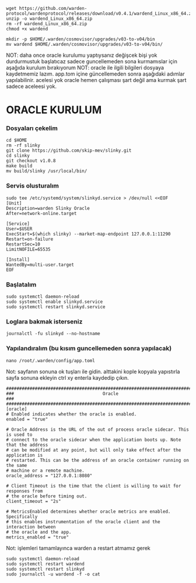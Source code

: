 

```
wget https://github.com/warden-protocol/wardenprotocol/releases/download/v0.4.1/wardend_Linux_x86_64.zip
unzip -o wardend_Linux_x86_64.zip
rm -rf wardend_Linux_x86_64.zip
chmod +x wardend
```
```
mkdir -p $HOME/.warden/cosmovisor/upgrades/v03-to-v04/bin
mv wardend $HOME/.warden/cosmovisor/upgrades/v03-to-v04/bin/
```


NOT: daha once oracle kurulumu yaptıysanız değişcek bişi yok durdurmustuk başlatıcaz sadece guncellemeden sona kurmamıslar için aşağıda kurulum bırakıyorum
NOT: oracle ile ilgili bilgileri dosyaya kaydetmemiz lazım. app.tom içine güncellemeden sonra aşağıdaki adımlar yapılabilinir. acelesi yok oracle hemen çalışması şart değil ama kurmak şart sadece aceleesi yok.

# ORACLE KURULUM

### Dosyaları çekelim
```
cd $HOME
rm -rf slinky
git clone https://github.com/skip-mev/slinky.git
cd slinky
git checkout v1.0.8
make build
mv build/slinky /usr/local/bin/
```
### Servis olusturalım
```
sudo tee /etc/systemd/system/slinkyd.service > /dev/null <<EOF
[Unit]
Description=warden Slinky Oracle
After=network-online.target

[Service]
User=$USER
ExecStart=$(which slinky) --market-map-endpoint 127.0.0.1:11290
Restart=on-failure
RestartSec=10
LimitNOFILE=65535

[Install]
WantedBy=multi-user.target
EOF
```
### Başlatalım
```
sudo systemctl daemon-reload
sudo systemctl enable slinkyd.service
sudo systemctl restart slinkyd.service
```
### Loglara bakmak isterseniz
```
journalctl -fu slinkyd --no-hostname
```
### Yapılandıralım (bu kısım guncellemeden sonra yapılacak)
```
nano /root/.warden/config/app.toml
```
Not: sayfanın sonuna ok tuşları ile gidin. alttakini kople kopyala yapıstırla sayfa sonuna ekleyin ctrl xy enterla kaydedip çıkın.
```
###############################################################################
###                                  Oracle                                 ###
###############################################################################
[oracle]
# Enabled indicates whether the oracle is enabled.
enabled = "true"

# Oracle Address is the URL of the out of process oracle sidecar. This is used to
# connect to the oracle sidecar when the application boots up. Note that the address
# can be modified at any point, but will only take effect after the application is
# restarted. This can be the address of an oracle container running on the same
# machine or a remote machine.
oracle_address = "127.0.0.1:8080"

# Client Timeout is the time that the client is willing to wait for responses from 
# the oracle before timing out.
client_timeout = "2s"

# MetricsEnabled determines whether oracle metrics are enabled. Specifically
# this enables instrumentation of the oracle client and the interaction between
# the oracle and the app.
metrics_enabled = "true"
```
Not: işlemleri tamamlayınca warden a restart atmamız gerek
```
sudo systemctl daemon-reload
sudo systemctl restart wardend
sudo systemctl restart slinkyd
sudo journalctl -u wardend -f -o cat
```
